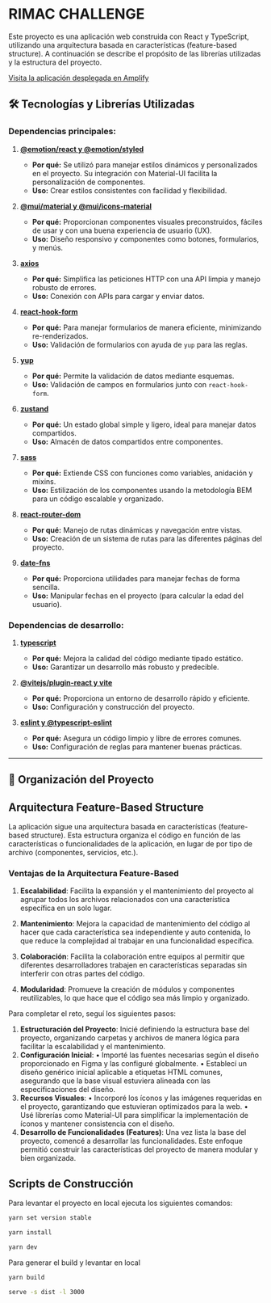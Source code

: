 # RIMAC CHALLENGE

Este proyecto es una aplicación web construida con React y TypeScript, utilizando una arquitectura basada en características (feature-based structure). A continuación se describe el propósito de las librerías utilizadas y la estructura del proyecto.

[Visita la aplicación desplegada en Amplify](https://rimacchallengev2.netlify.app)

## 🛠️ Tecnologías y Librerías Utilizadas

### Dependencias principales:
1. **[@emotion/react y @emotion/styled](https://emotion.sh/docs/introduction)**
   - **Por qué:** Se utilizó para manejar estilos dinámicos y personalizados en el proyecto. Su integración con Material-UI facilita la personalización de componentes.
   - **Uso:** Crear estilos consistentes con facilidad y flexibilidad.

2. **[@mui/material y @mui/icons-material](https://mui.com/)**
   - **Por qué:** Proporcionan componentes visuales preconstruidos, fáciles de usar y con una buena experiencia de usuario (UX).
   - **Uso:** Diseño responsivo y componentes como botones, formularios, y menús.

3. **[axios](https://axios-http.com/)**
   - **Por qué:** Simplifica las peticiones HTTP con una API limpia y manejo robusto de errores.
   - **Uso:** Conexión con APIs para cargar y enviar datos.

4. **[react-hook-form](https://react-hook-form.com/)**
   - **Por qué:** Para manejar formularios de manera eficiente, minimizando re-renderizados.
   - **Uso:** Validación de formularios con ayuda de `yup` para las reglas.

5. **[yup](https://github.com/jquense/yup)**
   - **Por qué:** Permite la validación de datos mediante esquemas.
   - **Uso:** Validación de campos en formularios junto con `react-hook-form`.

6. **[zustand](https://zustand-demo.pmnd.rs/)**
   - **Por qué:** Un estado global simple y ligero, ideal para manejar datos compartidos.
   - **Uso:** Almacén de datos compartidos entre componentes.

7. **[sass](https://sass-lang.com/)**
   - **Por qué:** Extiende CSS con funciones como variables, anidación y mixins.
   - **Uso:** Estilización de los componentes usando la metodología BEM para un código escalable y organizado.

8. **[react-router-dom](https://reactrouter.com/)**
   - **Por qué:** Manejo de rutas dinámicas y navegación entre vistas.
   - **Uso:** Creación de un sistema de rutas para las diferentes páginas del proyecto.

9. **[date-fns](https://date-fns.org/)**
   - **Por qué:** Proporciona utilidades para manejar fechas de forma sencilla.
   - **Uso:** Manipular fechas en el proyecto (para calcular la edad del usuario).

### Dependencias de desarrollo:
1. **[typescript](https://www.typescriptlang.org/)**
   - **Por qué:** Mejora la calidad del código mediante tipado estático.
   - **Uso:** Garantizar un desarrollo más robusto y predecible.

2. **[@vitejs/plugin-react y vite](https://vitejs.dev/)**
   - **Por qué:** Proporciona un entorno de desarrollo rápido y eficiente.
   - **Uso:** Configuración y construcción del proyecto.

3. **[eslint y @typescript-eslint](https://eslint.org/)**
   - **Por qué:** Asegura un código limpio y libre de errores comunes.
   - **Uso:** Configuración de reglas para mantener buenas prácticas.

---

## 🔗 Organización del Proyecto

## Arquitectura Feature-Based Structure

La aplicación sigue una arquitectura basada en características (feature-based structure). Esta estructura organiza el código en función de las características o funcionalidades de la aplicación, en lugar de por tipo de archivo (componentes, servicios, etc.).

### Ventajas de la Arquitectura Feature-Based

1. **Escalabilidad**: Facilita la expansión y el mantenimiento del proyecto al agrupar todos los archivos relacionados con una característica específica en un solo lugar.

2. **Mantenimiento**: Mejora la capacidad de mantenimiento del código al hacer que cada característica sea independiente y auto contenida, lo que reduce la complejidad al trabajar en una funcionalidad específica.

3. **Colaboración**: Facilita la colaboración entre equipos al permitir que diferentes desarrolladores trabajen en características separadas sin interferir con otras partes del código.

4. **Modularidad**: Promueve la creación de módulos y componentes reutilizables, lo que hace que el código sea más limpio y organizado.

Para completar el reto, seguí los siguientes pasos:

1.	**Estructuración del Proyecto**: Inicié definiendo la estructura base del proyecto, organizando carpetas y archivos de manera lógica para facilitar la escalabilidad y el mantenimiento.
2.	**Configuración Inicial**:
  •	Importé las fuentes necesarias según el diseño proporcionado en Figma y las configuré globalmente.
  •	Establecí un diseño genérico inicial aplicable a etiquetas HTML comunes, asegurando que la base visual estuviera alineada con las especificaciones del diseño.
3.	**Recursos Visuales**:
  •	Incorporé los íconos y las imágenes requeridas en el proyecto, garantizando que estuvieran optimizados para la web.
  •	Usé librerías como Material-UI para simplificar la implementación de íconos y mantener consistencia con el diseño.
4.	**Desarrollo de Funcionalidades (Features)**: Una vez lista la base del proyecto, comencé a desarrollar las funcionalidades. Este enfoque permitió construir las características del proyecto de manera modular y bien organizada.

## Scripts de Construcción

Para levantar el proyecto en local ejecuta los siguientes comandos:

```bash
yarn set version stable
```

```bash
yarn install
```

```bash
yarn dev
```

Para generar el build y levantar en local

```bash
yarn build
```

```bash
serve -s dist -l 3000
```